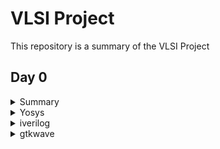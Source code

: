 # VLSI Project

This repository is a summary of the VLSI Project

## Day 0
<details>
 <summary> Summary </summary>
  
The necessary tools were installed on Ubuntu 22.04

</details>	
  
<details>
 <summary> Yosys </summary>
Yosys was  installed via the below commands
  
```
git clone https://github.com/YosysHQ/yosys.git
cd yosys-master 
sudo apt install make 
sudo apt-get install build-essential clang bison flex \
    libreadline-dev gawk tcl-dev libffi-dev git \
    graphviz xdot pkg-config python3 libboost-system-dev \
    libboost-python-dev libboost-filesystem-dev zlib1g-dev
make 
sudo make install
```
Screenshot of a successful installation of Yosys
![image](https://github.com/raghavyrk/vlsiproject1/assets/140225461/9368aefc-9db3-4e0f-b3ba-43623d74727b)

Screenshot of Yosys successfully running
![image](https://github.com/raghavyrk/vlsiproject1/assets/140225461/523a66fb-ab9e-46fc-a924-3f612990704d)

</details>


<details>
 <summary> iverilog </summary>
  
iverilog was installed via the below command
```
sudo apt-get install iverilog
```
Screenshot of a successful installation of iverilog
![image](https://github.com/raghavyrk/vlsiproject1/assets/140225461/0cbeefd2-5f89-44a5-af4e-f095621f5cc8)  

Screenshot of iverilog successfully running
![image](https://github.com/raghavyrk/vlsiproject1/assets/140225461/20a37465-90f7-4960-b03d-945cbb9d294d)


</details>	

<details>
 <summary> gtkwave </summary>
  
gtkwave was installed via the below command
```
sudo apt-get install gtkwave
```
Screenshot of a successful installation of gtkwave
![image](https://github.com/raghavyrk/vlsiproject1/assets/140225461/5b0c826f-6fba-4f27-9179-5e3d23f9c685)

Screenshot of gtkwave successfully running
![image](https://github.com/raghavyrk/vlsiproject1/assets/140225461/65900e48-52c5-4a86-96e5-9bd8c6c334da)


</details>	
